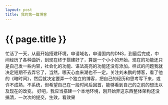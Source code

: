 ```yaml
---
layout: post
title: 我的第一篇博客
---
```


{{ page.title }}
================


忙活了一天，从最开始搭建环境，申请域名，申请国内的DNS，到最后完成，中间经历了各种曲折，到现在终于搭建好了，算是一个小小的开始，现在的功能还只是自己发一些内容，社会化的功能、语法高亮的功能还没有添加。样式的问题我就决定短期不去弄它了，当然，哪天心血来潮也不一定。关注刘未鹏的博客，看了他的《暗时间》，然后就决定要弄一个独立的博客，把自己的经历和思考写下来，或许不成熟，不系统，但希望自己在一段时间后回首，能够看到自己的之前的想法以及现在的改变。
好吧，我应当搭建一个本地环境，刚开始弄这东西整体架构还没搞清，一次次的提交，生效，看效果
